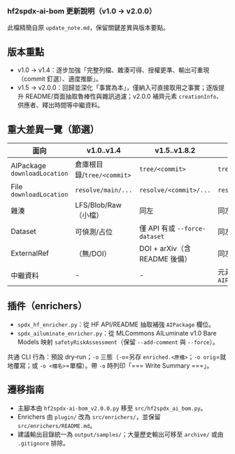 ### hf2spdx-ai-bom 更新說明（v1.0 → v2.0.0）

此檔精簡自原 `update_note.md`，保留關鍵差異與版本要點。

## 版本重點

- v1.0 → v1.4：逐步加強「完整列檔、雜湊可得、授權更準、輸出可重現（commit 釘選）、適度推斷」。
- v1.5 → v2.0.0：回歸並深化「事實為本」，僅納入可直接取用之事實；逐版提升 README/頁面抽取魯棒性與雜訊過濾；v2.0.0 補齊元素 `creationInfo`、供應者、釋出時間等中繼資料。

## 重大差異一覽（節選）

| 面向 | v1.0..v1.4 | v1.5..v1.8.2 | v2.0.0 |
|---|---|---|---|
| AIPackage `downloadLocation` | 倉庫根目錄/`tree/<commit>` | `tree/<commit>` | `tree/<commit>` |
| File `downloadLocation` | `resolve/main/...` | `resolve/<commit>/...` | `resolve/<commit>/...` |
| 雜湊 | LFS/Blob/Raw（小檔） | 同左 | 同左 |
| Dataset | 可偵測/占位 | 僅 API 有或 `--force-dataset` | 同左（可加 `--dataset-details`） |
| ExternalRef |（無/DOI） | DOI + arXiv（含 README 後備） | 同左 |
| 中繼資料 | - | - | 元素 `creationInfo`、`AIPackage.primaryPurpose/releaseTime/suppliedBy` |

## 插件（enrichers）

- `spdx_hf_enricher.py`：從 HF API/README 抽取補強 `AIPackage` 欄位。
- `spdx_ailuminate_enricher.py`：從 MLCommons AILuminate v1.0 Bare Models 映射 `safetyRiskAssessment`（保留 `--add-comment` 與 `--force`）。

共通 CLI 行為：預設 dry‑run；`-o` 三態（`-o`=另存 `enriched.<原檔>`；`-o orig`=就地覆寫；或 `-o <檔名>`=單檔）。帶 `-o` 時列印「=== Write Summary ===」。

## 遷移指南

- 主腳本由 `hf2spdx-ai-bom_v2.0.0.py` 移至 `src/hf2spdx_ai_bom.py`。
- Enrichers 由 `plugin/` 改為 `src/enrichers/`，並保留 `src/enrichers/README.md`。
- 建議輸出目錄統一為 `output/samples/`；大量歷史輸出可移至 `archive/` 或由 `.gitignore` 排除。


